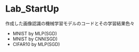 # Lab_StartUp
作成した画像認識の機械学習モデルのコードとその学習結果色々
- MNIST by MLP(SGD)
- MNIST by CNN(SGD)
- CIFAR10 by MLP(SGD)
